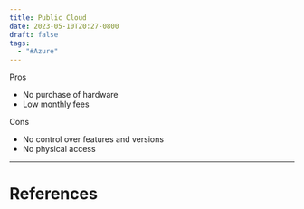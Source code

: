 ```yaml
---
title: Public Cloud
date: 2023-05-10T20:27-0800
draft: false
tags:
  - "#Azure"
---
```


Pros
- No purchase of hardware
- Low monthly fees

Cons
- No control over features and versions
- No physical access


---
# References
